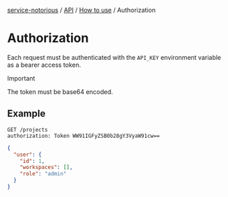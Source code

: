 [service-notorious](../../../README.md) / [API](../README.md) / [How to use](./README.md) / Authorization

# Authorization

Each request must be authenticated with the `API_KEY` environment variable as a bearer access token.

> [!IMPORTANT]
> The token must be base64 encoded.

## Example

```
GET /projects
authorization: Token WW91IGFyZSB0b28gY3VyaW91cw==
```

```json
{
  "user": {
    "id": 1,
    "workspaces": [],
    "role": "admin"
  }
}
```
